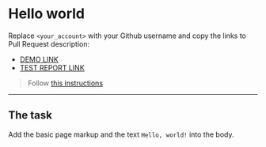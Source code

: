 # Hello world
Replace `<your_account>` with your Github username and copy the links to Pull Request description:
- [DEMO LINK](https://Oleksandr-Filo.github.io/layout_hello-world/)
- [TEST REPORT LINK](https://Oleksandr-Filo.github.io/layout_hello-world/report/html_report/)

> Follow [this instructions](https://mate-academy.github.io/layout_task-guideline/#how-to-solve-the-layout-tasks-on-github)
___

## The task
Add the basic page markup and the text `Hello, world!` into the body.
